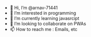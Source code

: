 - 👋 Hi, I’m @arnav-71441
- 👀 I’m interested in programming
- 🌱 I’m currently learning javasrcipt
- 💞️ I’m looking to collaborate on PWAs
- 📫 How to reach me : Emails, etc

<!---
arnav-71441/arnav-71441 is a ✨ special ✨ repository because its `README.md` (this file) appears on your GitHub profile.
You can click the Preview link to take a look at your changes.
--->
